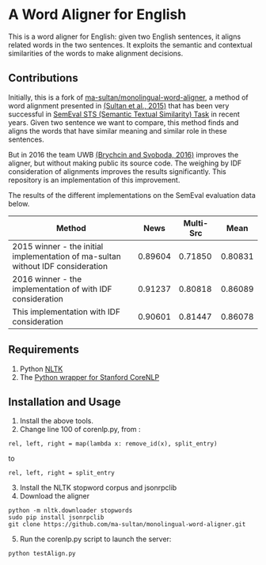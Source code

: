 # A Word Aligner for English

This is a word aligner for English: given two English sentences, it aligns related words in the two sentences. It exploits the semantic and contextual similarities of the words to make alignment decisions.

## Contributions

Initially, this is a fork of [ma-sultan/monolingual-word-aligner](https://github.com/ma-sultan/monolingual-word-aligner), a method of word alignment presented in [(Sultan et al., 2015)](http://www.aclweb.org/anthology/S15-2027) that has been very successful in [SemEval STS (Semantic Textual Similarity) Task](https://aclweb.org/anthology/S/S16/S16-1081.pdf) in recent years. Given two sentence we want to compare, this method finds and aligns the words that have similar meaning and similar role in these sentences. 

But in 2016 the team UWB [(Brychcin and Svoboda, 2016)](https://www.aclweb.org/anthology/S/S16/S16-1089.pdf) improves the aligner, but without making public its source code. The weighing by IDF consideration of alignments improves the results significantly. This repository is an implementation of this improvement.

The results of the different implementations on the SemEval evaluation data below.

Method | News | Multi-Src | Mean
--- | --- | ---| ---
2015 winner - the initial implementation of ma-sultan without IDF consideration | 0.89604 | 0.71850 | 0.80831
2016 winner - the implementation of with IDF consideration | 0.91237 | 0.80818 | 0.86089
This implementation with IDF consideration | 0.90601 | 0.81447 | 0.86078

## Requirements

1. Python [NLTK](http://www.nltk.org/install.html)
2. The [Python wrapper for Stanford CoreNLP](https://github.com/dasmith/stanford-corenlp-python)  

## Installation and Usage

1. Install the above tools.
2. Change line 100 of corenlp.py, from :
```
rel, left, right = map(lambda x: remove_id(x), split_entry)
```
to 
```
rel, left, right = split_entry
```

3. Install the NLTK stopword corpus and jsonrpclib
4. Download the aligner

```
python -m nltk.downloader stopwords
sudo pip install jsonrpclib
git clone https://github.com/ma-sultan/monolingual-word-aligner.git
```

5. Run the corenlp.py script to launch the server:  
```
python testAlign.py
```

